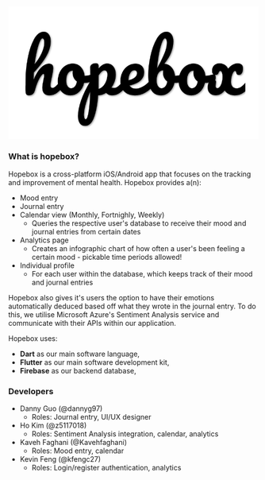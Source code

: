 <p align="center">
  <img src="hopebox.png">
</p>

### What is hopebox? 
Hopebox is a cross-platform iOS/Android app that focuses on the tracking and improvement of mental health. Hopebox provides a(n):
- Mood entry
- Journal entry
- Calendar view (Monthly, Fortnighly, Weekly)
  - Queries the respective user's database to receive their mood and journal entries from certain dates
- Analytics page
  - Creates an infographic chart of how often a user's been feeling a certain mood - pickable time periods allowed!
- Individual profile
  - For each user within the database, which keeps track of their mood and journal entries

Hopebox also gives it's users the option to have their emotions automatically deduced based off what they wrote in the journal entry. To do this, we utilise Microsoft Azure's Sentiment Analysis service and communicate with their APIs within our application.

Hopebox uses:
- **Dart** as our main software language,
- **Flutter** as our main software development kit,
- **Firebase** as our backend database,

### Developers
- Danny Guo (@dannyg97)
  - Roles: Journal entry, UI/UX designer
- Ho Kim (@z5117018)
  - Roles: Sentiment Analysis integration, calendar, analytics
- Kaveh Faghani (@Kavehfaghani)
  - Roles: Mood entry, calendar
- Kevin Feng (@kfengc27)
  - Roles: Login/register authentication, analytics
